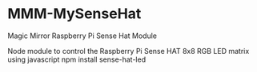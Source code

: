 # MMM-MySenseHat
Magic Mirror Raspberry Pi Sense Hat Module

Node module to control the Raspberry Pi Sense HAT 8x8 RGB LED matrix using javascript
npm install sense-hat-led
